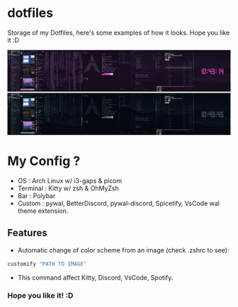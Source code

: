 # dotfiles
Storage of my Dotfiles, here's some examples of how it looks. Hope you like it :D

![screenshot](/pics/example1.png?raw=true "Neon Cyber")
![screenshot](/pics/example2.png?raw=true "Dark Blue")

# My Config ?
- OS : Arch Linux w/ i3-gaps & picom
- Terminal : Kitty w/ zsh & OhMyZsh
- Bar : Polybar
- Custom : pywal, BetterDiscord, pywal-discord, Spicetify, VsCode wal theme extension.

## Features
- Automatic change of color scheme from an image (check .zshrc to see): 
```sh
customify "PATH TO IMAGE"
```
- This command affect Kitty, Discord, VsCode, Spotify.

### Hope you like it! :D